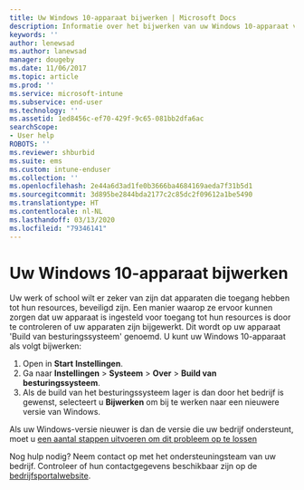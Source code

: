```yaml
---
title: Uw Windows 10-apparaat bijwerken | Microsoft Docs
description: Informatie over het bijwerken van uw Windows 10-apparaat voor toegang tot bedrijfsresources.
keywords: ''
author: lenewsad
ms.author: lanewsad
manager: dougeby
ms.date: 11/06/2017
ms.topic: article
ms.prod: ''
ms.service: microsoft-intune
ms.subservice: end-user
ms.technology: ''
ms.assetid: 1ed8456c-ef70-429f-9c65-081bb2dfa6ac
searchScope:
- User help
ROBOTS: ''
ms.reviewer: shburbid
ms.suite: ems
ms.custom: intune-enduser
ms.collection: ''
ms.openlocfilehash: 2e44a6d3ad1fe0b3666ba4684169aeda7f31b5d1
ms.sourcegitcommit: 3d895be2844bda2177c2c85dc2f09612a1be5490
ms.translationtype: HT
ms.contentlocale: nl-NL
ms.lasthandoff: 03/13/2020
ms.locfileid: "79346141"
---
```

# <a name="update-your-windows-10-device"></a>Uw Windows 10-apparaat bijwerken

Uw werk of school wilt er zeker van zijn dat apparaten die toegang hebben tot hun resources, beveiligd zijn. Een manier waarop ze ervoor kunnen zorgen dat uw apparaat is ingesteld voor toegang tot hun resources is door te controleren of uw apparaten zijn bijgewerkt. Dit wordt op uw apparaat 'Build van besturingssysteem' genoemd. U kunt uw Windows 10-apparaat als volgt bijwerken:

1. Open in **Start** **Instellingen**.
2. Ga naar **Instellingen** > **Systeem** > **Over** > **Build van besturingssysteem**.
3. Als de build van het besturingssysteem lager is dan door het bedrijf is gewenst, selecteert u **Bijwerken** om bij te werken naar een nieuwere versie van Windows.

Als uw Windows-versie nieuwer is dan de versie die uw bedrijf ondersteunt, moet u [een aantal stappen uitvoeren om dit probleem op te lossen](your-windows-version-isnt-yet-supported.md)

Nog hulp nodig? Neem contact op met het ondersteuningsteam van uw bedrijf. Controleer of hun contactgegevens beschikbaar zijn op de [bedrijfsportalwebsite](https://go.microsoft.com/fwlink/?linkid=2010980).
